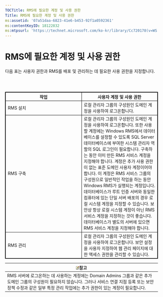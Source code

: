 ```yaml
---
TOCTitle: RMS에 필요한 계정 및 사용 권한
Title: RMS에 필요한 계정 및 사용 권한
ms:assetid: '07a51daa-6823-41e6-b453-92f1a0592361'
ms:contentKeyID: 18122832
ms:mtpsurl: 'https://technet.microsoft.com/ko-kr/library/Cc720178(v=WS.10)'
---
```


RMS에 필요한 계정 및 사용 권한
==============================

다음 표는 사용자 권한과 RMS를 배포 및 관리하는 데 필요한 사용 권한을 지정합니다.

###  

 
<table style="border:1px solid black;">
<colgroup>
<col width="50%" />
<col width="50%" />
</colgroup>
<thead>
<tr class="header">
<th style="border:1px solid black;" >작업</th>
<th style="border:1px solid black;" >사용자 계정 및 사용 권한</th>
</tr>
</thead>
<tbody>
<tr class="odd">
<td style="border:1px solid black;">RMS 설치</td>
<td style="border:1px solid black;">로컬 관리자 그룹의 구성원인 도메인 계정을 사용하여 로그온합니다.</td>
</tr>
<tr class="even">
<td style="border:1px solid black;">RMS 구축</td>
<td style="border:1px solid black;">로컬 관리자 그룹의 구성원인 도메인 계정을 사용하여 로그온합니다. 또한 사용할 계정에는 Windows RMS에서 데이터베이스를 설정할 수 있도록 SQL Server 데이터베이스에 부여한 시스템 관리자 역할의 SQL 로그인이 필요합니다.
구축하는 동안 이미 만든 RMS 서비스 계정을 지정해야 합니다. 계정은 추가 사용 권한이 없는 표준 도메인 사용자 계정이어야 합니다. 이 계정은 RMS 서비스 그룹의 구성원으로 일반적인 작업을 하는 동안 Windows RMS가 실행되는 계정입니다.
데이터베이스가 루트 인증 서버와 동일한 컴퓨터에 있는 단일 서버 배포의 경우 로컬 시스템 계정을 지정할 수 있습니다. 보안상 항상 로컬 시스템 계정이 아닌 RMS 서비스 계정을 지정하는 것이 좋습니다. 데이터베이스가 별도의 서버에 있으면 RMS 서비스 계정을 지정해야 합니다.</td>
</tr>
<tr class="odd">
<td style="border:1px solid black;">RMS 관리</td>
<td style="border:1px solid black;">로컬 관리자 그룹의 구성원인 도메인 계정을 사용하여 로그온합니다. 보안 설정을 사용자 지정하여 웹 관리 페이지에 대한 액세스 권한을 관리할 수 있습니다.</td>
</tr>
</tbody>
</table>
  
| ![](images/Cc720178.note(WS.10).gif)참고                                                                                                                                                                   |  
|-----------------------------------------------------------------------------------------------------------------------------------------------------------------------------------------------------------------------------------------|  
| RMS 서버에 로그온하는 데 사용하는 계정에는 Domain Admins 그룹과 같은 추가 도메인 그룹의 구성원이 필요하지 않습니다. 그러나 서비스 연결 지점 등록 또는 보안 정책 수정과 같은 일부 특정 관리 작업에는 추가 권한이 있는 계정이 필요합니다. |
